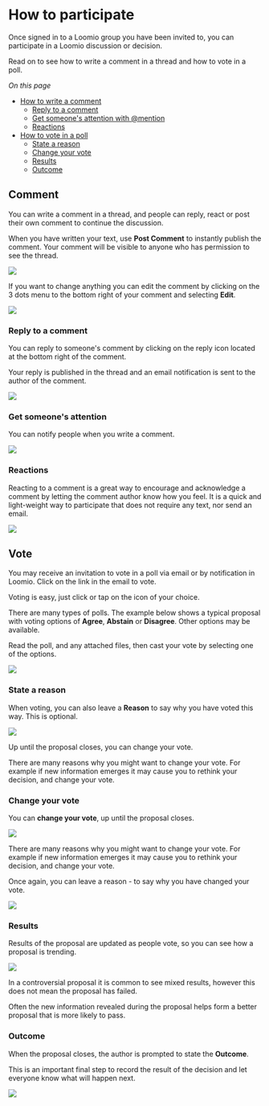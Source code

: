 # How to participate

Once signed in to a Loomio group you have been invited to, you can participate in a Loomio discussion or decision.  

Read on to see  how to write a comment in a thread and how to vote in a poll.

*On this page*
- [How to write a comment](#comment)
  - [Reply to a comment](#reply-to-a-comment)
  - [Get someone's attention with @mention](#get-someones-attention)
  - [Reactions](#reactions)
- [How to vote in a poll](#vote)
  - [State a reason](#state-a-reason)
  - [Change your vote](#change-your-vote)
  - [Results](#results)
  - [Outcome](#outcome)

## Comment

You can write a comment in a thread, and people can reply, react or post their own comment to continue the discussion.

When you have written your text, use **Post Comment** to instantly publish the comment. Your comment will be visible to anyone who has permission to see the thread. 

![](comment.png#width-90)

If you want to change anything you can edit the comment by clicking on the 3 dots menu to the bottom right of your comment and selecting **Edit**.

![](comment_edit.png#width-90)

### Reply to a comment

You can reply to someone's comment by clicking on the reply icon located at the bottom right of the comment.  

Your reply is published in the thread and an email notification is sent to the author of the comment.

![](comment_reply.png#width-90)

### Get someone's attention

You can notify people when you write a comment.

![](comment_mention.png#width-90)

### Reactions

Reacting to a comment is a great way to encourage and acknowledge a comment by letting the comment author know how you feel.  It is a quick and light-weight way to participate that does not require any text, nor send an email.

![](reaction.png#width-90)

## Vote

You may receive an invitation to vote in a poll via email or by notification in Loomio. Click on the link in the email to vote.

Voting is easy, just click or tap on the icon of your choice.

There are many types of polls. The example below shows a typical proposal with voting options of **Agree**, **Abstain** or **Disagree**. Other options may be available.

Read the poll, and any attached files, then cast your vote by selecting one of the options.

![](proposal_vote.png#width-90)

### State a reason

When voting, you can also leave a **Reason** to say why you have voted this way. This is optional.

![](vote_reason.png#width-90)

Up until the proposal closes, you can change your vote.  

There are many reasons why you might want to change your vote. For example if new information emerges it may cause you to rethink your decision, and change your vote.

### Change your vote

You can **change your vote**, up until the proposal closes.

![](vote_change.png#width-90)

There are many reasons why you might want to change your vote. For example if new information emerges it may cause you to rethink your decision, and change your vote.

Once again, you can leave a reason - to say why you have changed your vote.

![](vote_edit.png#width-90)

### Results

Results of the proposal are updated as people vote, so you can see how a proposal is trending.

![](results.png#width-90)

In a controversial proposal it is common to see mixed results, however this does not mean the proposal has failed.  

Often the new information revealed during the proposal helps form a better proposal that is more likely to pass.

### Outcome

When the proposal closes, the author is prompted to state the **Outcome**.

This is an important final step to record the result of the decision and let everyone know what will happen next.

![](outcome.png#width-90)

